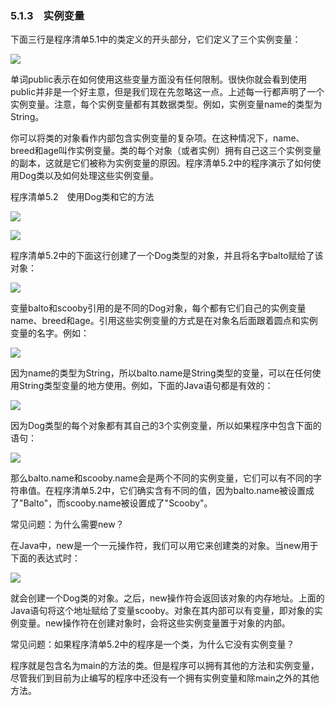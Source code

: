    

### 5.1.3　实例变量

下面三行是程序清单5.1中的类定义的开头部分，它们定义了三个实例变量：

![](0-Assets/Epubook/程序员编程语言经典合集（计算机科学丛书5册套装），javapython编程语言含经典教材龙书《编译原理》%20(Bruce%20Eckel%20%20Alfred%20V.%20Aho%20%20Monica%20S.%20Lam%20etc.)%20(Z-Library)/images/image10114.jpeg)

单词public表示在如何使用这些变量方面没有任何限制。很快你就会看到使用public并非是一个好主意，但是我们现在先忽略这一点。上述每一行都声明了一个实例变量。注意，每个实例变量都有其数据类型。例如，实例变量name的类型为String。

你可以将类的对象看作内部包含实例变量的复杂项。在这种情况下，name、breed和age叫作实例变量。类的每个对象（或者实例）拥有自己这三个实例变量的副本，这就是它们被称为实例变量的原因。程序清单5.2中的程序演示了如何使用Dog类以及如何处理这些实例变量。

程序清单5.2　使用Dog类和它的方法

![](0-Assets/Epubook/程序员编程语言经典合集（计算机科学丛书5册套装），javapython编程语言含经典教材龙书《编译原理》%20(Bruce%20Eckel%20%20Alfred%20V.%20Aho%20%20Monica%20S.%20Lam%20etc.)%20(Z-Library)/images/image10115.jpeg)

![](0-Assets/Epubook/程序员编程语言经典合集（计算机科学丛书5册套装），javapython编程语言含经典教材龙书《编译原理》%20(Bruce%20Eckel%20%20Alfred%20V.%20Aho%20%20Monica%20S.%20Lam%20etc.)%20(Z-Library)/images/image10116.jpeg)

程序清单5.2中的下面这行创建了一个Dog类型的对象，并且将名字balto赋给了该对象：  

![](../Images/image10117.gif)

变量balto和scooby引用的是不同的Dog对象，每个都有它们自己的实例变量name、breed和age。引用这些实例变量的方式是在对象名后面跟着圆点和实例变量的名字。例如：

![](../Images/image10118.gif)

因为name的类型为String，所以balto.name是String类型的变量，可以在任何使用String类型变量的地方使用。例如，下面的Java语句都是有效的：

![](0-Assets/Epubook/程序员编程语言经典合集（计算机科学丛书5册套装），javapython编程语言含经典教材龙书《编译原理》%20(Bruce%20Eckel%20%20Alfred%20V.%20Aho%20%20Monica%20S.%20Lam%20etc.)%20(Z-Library)/images/image10119.jpeg)

因为Dog类型的每个对象都有其自己的3个实例变量，所以如果程序中包含下面的语句：

![](../Images/image10120.gif)

那么balto.name和scooby.name会是两个不同的实例变量，它们可以有不同的字符串值。在程序清单5.2中，它们确实含有不同的值，因为balto.name被设置成了"Balto"，而scooby.name被设置成了"Scooby"。

常见问题：为什么需要new？

在Java中，new是一个一元操作符，我们可以用它来创建类的对象。当new用于下面的表达式时：

![](../Images/image10121.gif)

就会创建一个Dog类的对象。之后，new操作符会返回该对象的内存地址。上面的Java语句将这个地址赋给了变量scooby。对象在其内部可以有变量，即对象的实例变量。new操作符在创建对象时，会将这些实例变量置于对象的内部。

常见问题：如果程序清单5.2中的程序是一个类，为什么它没有实例变量？

程序就是包含名为main的方法的类。但是程序可以拥有其他的方法和实例变量，尽管我们到目前为止编写的程序中还没有一个拥有实例变量和除main之外的其他方法。